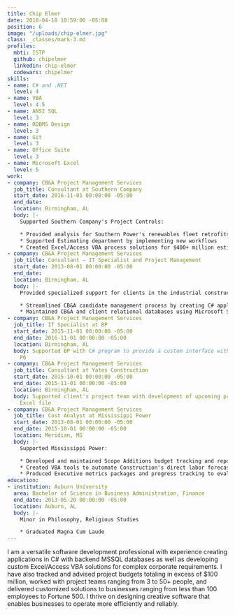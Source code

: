 ```yaml
---
title: Chip Elmer
date: 2018-04-18 10:59:00 -05:00
position: 6
image: "/uploads/chip-elmer.jpg"
class: _classes/mark-3.md
profiles:
  mbti: ISTP
  github: chipelmer
  linkedin: chip-elmer
  codewars: chipelmer
skills:
- name: C# and .NET
  level: 4
- name: VBA
  level: 4.5
- name: ANSI SQL
  level: 3
- name: RDBMS Design
  level: 3
- name: Git
  level: 3
- name: Office Suite
  level: 3
- name: Microsoft Excel
  level: 5
work:
- company: CB&A Project Management Services
  job_title: Consultant at Southern Company
  start_date: 2016-11-01 00:00:00 -05:00
  end_date: 
  location: Birmingham, AL
  body: |-
    Supported Southern Company's Project Controls:

    * Provided analysis for Southern Power's renewables fleet retrofits & maintenance budgets
    * Supported Estimating department by implementing new workflows
    * Created Excel/Access VBA process solutions for $400+ million estimates
- company: CB&A Project Management Services
  job_title: Consultant – IT Specialist and Project Management
  start_date: 2013-08-01 00:00:00 -05:00
  end_date: 
  location: Birmingham, AL
  body: |-
    Provided specialized support for clients in the industrial construction project management industry:

    * Streamlined CB&A candidate management process by creating C# application with a SQL database
    * Maintained CB&A and client relational databases using Microsoft SQL Server and TSQL
- company: CB&A Project Management Services
  job_title: IT Specialist at BP
  start_date: 2015-11-01 00:00:00 -05:00
  end_date: 2016-11-01 00:00:00 -05:00
  location: Birmingham, AL
  body: Supported BP with C# program to provide a custom interface with Oracle's Primavera
    P6
- company: CB&A Project Management Services
  job_title: Consultant at Yates Construction
  start_date: 2015-10-01 00:00:00 -05:00
  end_date: 2015-11-01 00:00:00 -05:00
  location: Birmingham, AL
  body: Supported client's project team with development of upcoming project bid's
    Excel file
- company: CB&A Project Management Services
  job_title: Cost Analyst at Mississippi Power
  start_date: 2013-08-01 00:00:00 -05:00
  end_date: 2015-10-01 00:00:00 -05:00
  location: Meridian, MS
  body: |-
    Supported Mississippi Power:

    * Developed and maintained Scope Additions budget tracking and reporting
    * Created VBA tools to automate Construction's direct labor forecasting process
    * Produced Executive metrics packages and progress tracking to evaluate construction KPIs
education:
- institution: Auburn University
  area: Bachelor of Science in Business Administration, Finance
  end_date: 2013-05-20 00:00:00 -05:00
  location: Auburn, AL
  body: |-
    Minor in Philosophy, Religious Studies

    * Graduated Magna Cum Laude
---
```


I am a versatile software development professional with experience creating applications in C# with backend MSSQL databases as well as developing custom Excel/Access VBA solutions for complex corporate requirements. I have also tracked and advised project budgets totaling in excess of $100 million, worked with project teams ranging from 3 to 50+ people, and delivered customized solutions to businesses ranging from less than 100 employees to Fortune 500. I thrive on designing creative software that enables businesses to operate more efficiently and reliably.